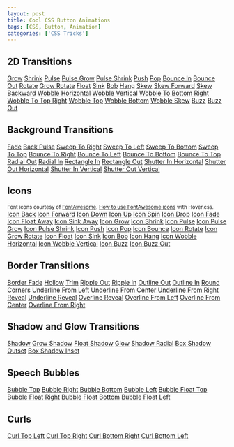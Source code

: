 ```yaml
---
layout: post
title: Cool CSS Button Animations
tags: [CSS, Button, Animation]
categories: ['CSS Tricks']
---
```


<link rel="stylesheet" type="text/css" href="mystyle.css">

<h2>2D Transitions</h2>
<a href="#" class="hvr-grow">Grow</a>
<a href="#" class="hvr-shrink">Shrink</a>
<a href="#" class="hvr-pulse">Pulse</a>
<a href="#" class="hvr-pulse-grow">Pulse Grow</a>
<a href="#" class="hvr-pulse-shrink">Pulse Shrink</a>
<a href="#" class="hvr-push">Push</a>
<a href="#" class="hvr-pop">Pop</a>
<a href="#" class="hvr-bounce-in">Bounce In</a>
<a href="#" class="hvr-bounce-out">Bounce Out</a>
<a href="#" class="hvr-rotate">Rotate</a>
<a href="#" class="hvr-grow-rotate">Grow Rotate</a>
<a href="#" class="hvr-float">Float</a>
<a href="#" class="hvr-sink">Sink</a>
<a href="#" class="hvr-bob">Bob</a>
<a href="#" class="hvr-hang">Hang</a>
<a href="#" class="hvr-skew">Skew</a>
<a href="#" class="hvr-skew-forward">Skew Forward</a>
<a href="#" class="hvr-skew-backward">Skew Backward</a>
<a href="#" class="hvr-wobble-horizontal">Wobble Horizontal</a>
<a href="#" class="hvr-wobble-vertical">Wobble Vertical</a>
<a href="#" class="hvr-wobble-to-bottom-right">Wobble To Bottom Right</a>
<a href="#" class="hvr-wobble-to-top-right">Wobble To Top Right</a>
<a href="#" class="hvr-wobble-top">Wobble Top</a>
<a href="#" class="hvr-wobble-bottom">Wobble Bottom</a>
<a href="#" class="hvr-wobble-skew">Wobble Skew</a>
<a href="#" class="hvr-buzz">Buzz</a>
<a href="#" class="hvr-buzz-out">Buzz Out</a>
<h2>Background Transitions</h2>
<a href="#" class="hvr-fade">Fade</a>
<a href="#" class="hvr-back-pulse">Back Pulse</a>
<a href="#" class="hvr-sweep-to-right">Sweep To Right</a>
<a href="#" class="hvr-sweep-to-left">Sweep To Left</a>
<a href="#" class="hvr-sweep-to-bottom">Sweep To Bottom</a>
<a href="#" class="hvr-sweep-to-top">Sweep To Top</a>
<a href="#" class="hvr-bounce-to-right">Bounce To Right</a>
<a href="#" class="hvr-bounce-to-left">Bounce To Left</a>
<a href="#" class="hvr-bounce-to-bottom">Bounce To Bottom</a>
<a href="#" class="hvr-bounce-to-top">Bounce To Top</a>
<a href="#" class="hvr-radial-out">Radial Out</a>
<a href="#" class="hvr-radial-in">Radial In</a>
<a href="#" class="hvr-rectangle-in">Rectangle In</a>
<a href="#" class="hvr-rectangle-out">Rectangle Out</a>
<a href="#" class="hvr-shutter-in-horizontal">Shutter In Horizontal</a>
<a href="#" class="hvr-shutter-out-horizontal">Shutter Out Horizontal</a>
<a href="#" class="hvr-shutter-in-vertical">Shutter In Vertical</a>
<a href="#" class="hvr-shutter-out-vertical">Shutter Out Vertical</a>
<h2>Icons</h2>
<small>Font icons courtesy of <a href="https://fortawesome.github.io/Font-Awesome/">FontAwesome</a>. <a href="https://github.com/IanLunn/Hover/#using-fontawesome-with-icon-effects">How to use FontAwesome icons</a> with Hover.css.</small>
<a href="#" class="hvr-icon-back">Icon Back</a>
<a href="#" class="hvr-icon-forward">Icon Forward</a>
<a href="#" class="hvr-icon-down">Icon Down</a>
<a href="#" class="hvr-icon-up">Icon Up</a>
<a href="#" class="hvr-icon-spin">Icon Spin</a>
<a href="#" class="hvr-icon-drop">Icon Drop</a>
<a href="#" class="hvr-icon-fade">Icon Fade</a>
<a href="#" class="hvr-icon-float-away">Icon Float Away</a>
<a href="#" class="hvr-icon-sink-away">Icon Sink Away</a>
<a href="#" class="hvr-icon-grow">Icon Grow</a>
<a href="#" class="hvr-icon-shrink">Icon Shrink</a>
<a href="#" class="hvr-icon-pulse">Icon Pulse</a>
<a href="#" class="hvr-icon-pulse-grow">Icon Pulse Grow</a>
<a href="#" class="hvr-icon-pulse-shrink">Icon Pulse Shrink</a>
<a href="#" class="hvr-icon-push">Icon Push</a>
<a href="#" class="hvr-icon-pop">Icon Pop</a>
<a href="#" class="hvr-icon-bounce">Icon Bounce</a>
<a href="#" class="hvr-icon-rotate">Icon Rotate</a>
<a href="#" class="hvr-icon-grow-rotate">Icon Grow Rotate</a>
<a href="#" class="hvr-icon-float">Icon Float</a>
<a href="#" class="hvr-icon-sink">Icon Sink</a>
<a href="#" class="hvr-icon-bob">Icon Bob</a>
<a href="#" class="hvr-icon-hang">Icon Hang</a>
<a href="#" class="hvr-icon-wobble-horizontal">Icon Wobble Horizontal</a>
<a href="#" class="hvr-icon-wobble-vertical">Icon Wobble Vertical</a>
<a href="#" class="hvr-icon-buzz">Icon Buzz</a>
<a href="#" class="hvr-icon-buzz-out">Icon Buzz Out</a>
<h2>Border Transitions</h2>
<a href="#" class="hvr-border-fade">Border Fade</a>
<a href="#" class="hvr-hollow">Hollow</a>
<a href="#" class="hvr-trim">Trim</a>
<a href="#" class="hvr-ripple-out">Ripple Out</a>
<a href="#" class="hvr-ripple-in">Ripple In</a>
<a href="#" class="hvr-outline-out">Outline Out</a>
<a href="#" class="hvr-outline-in">Outline In</a>
<a href="#" class="hvr-round-corners">Round Corners</a>
<a href="#" class="hvr-underline-from-left">Underline From Left</a>
<a href="#" class="hvr-underline-from-center">Underline From Center</a>
<a href="#" class="hvr-underline-from-right">Underline From Right</a>
<a href="#" class="hvr-reveal">Reveal</a>
<a href="#" class="hvr-underline-reveal">Underline Reveal</a>
<a href="#" class="hvr-overline-reveal">Overline Reveal</a>
<a href="#" class="hvr-overline-from-left">Overline From Left</a>
<a href="#" class="hvr-overline-from-center">Overline From Center</a>
<a href="#" class="hvr-overline-from-right">Overline From Right</a>
<h2>Shadow and Glow Transitions</h2>
<a href="#" class="hvr-shadow">Shadow</a>
<a href="#" class="hvr-grow-shadow">Grow Shadow</a>
<a href="#" class="hvr-float-shadow">Float Shadow</a>
<a href="#" class="hvr-glow">Glow</a>
<a href="#" class="hvr-shadow-radial">Shadow Radial</a>
<a href="#" class="hvr-box-shadow-outset">Box Shadow Outset</a>
<a href="#" class="hvr-box-shadow-inset">Box Shadow Inset</a>
<h2>Speech Bubbles</h2>
<a href="#" class="hvr-bubble-top">Bubble Top</a>
<a href="#" class="hvr-bubble-right">Bubble Right</a>
<a href="#" class="hvr-bubble-bottom">Bubble Bottom</a>
<a href="#" class="hvr-bubble-left">Bubble Left</a>
<a href="#" class="hvr-bubble-float-top">Bubble Float Top</a>
<a href="#" class="hvr-bubble-float-right">Bubble Float Right</a>
<a href="#" class="hvr-bubble-float-bottom">Bubble Float Bottom</a>
<a href="#" class="hvr-bubble-float-left">Bubble Float Left</a>
<h2>Curls</h2>
<a href="#" class="hvr-curl-top-left">Curl Top Left</a>
<a href="#" class="hvr-curl-top-right">Curl Top Right</a>
<a href="#" class="hvr-curl-bottom-right">Curl Bottom Right</a>
<a href="#" class="hvr-curl-bottom-left">Curl Bottom Left</a>
